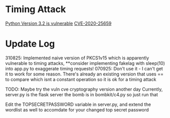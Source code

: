 # Timing Attack
[Python Version 3.2 is vulnerable](https://www.wiz.io/vulnerability-database/cve/cve-2020-25659)
[CVE-2020-25659](https://vulert.com/vuln-db/pypi-cryptography-14696)



# Update Log
310825: Implemented naive version of PKCS1v15 which is apparently vulnerable to timing attacks, **consider implementing fakelag with sleep(10) into app.py to exaggerate timing requests!
070925: Don't use it - I can't get it to work for some reason. 
There's already an existing version that uses == to compare which isnt a constant operation so it is ok for a timing attack 

TODO: Maybe try the vuln cve cryptography version another day 
Currently, server.py is the flask server
the bomb is in bombkit/c4.py so just run that

Edit the TOPSECRETPASSWORD variable in server.py, and extend the wordlist as well to accomdate for your changed top secret password